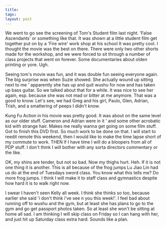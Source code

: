 ```yaml
---
title: 
tags: 
layout: post
---
```

We went to go see the screening of Tom's Student film last night.  'False Ascendants' or something like that.  It was shown at a little student film get together put on by a 'Fire wire' work shop at his school  It was pretty cool.  I thought the movie was the best on there.  There were only two other shorts made for the workshop, and we were forced to sit through a number of class projects that went on forever.  Some documentaries about olden printing or yore.  Ugh.



Seeing tom's movie was fun, and it was double fun seeing everyone again.  The big surprise was when Suzie showed.  She actually wound up sitting next to me ' apparently she has up and quit wushu for now and has taken up bass guitar.  So we talked about that for a while.  It was nice to see her again, esp. because she was not mad or bitter at me anymore.  That was a good to know.  Let's see, we had Greg and his girl, Paulo, Glen, Adrian, Trish, and a smattering of peeps I didn't know. 



Kung Fu Action in his movie was pretty good. It was about on the same level as our older stuff.  Cameron and Adrian were in it ' and some other acrobatic kid with strange hair.  Makes me really wanna get going on some film stuff.  Got to finish this DVD first.  So much work to be done on that.  I will start to reedit remote this weekend, then I would like to make the time lapse short of my commute to work.  THEN if I have time I will do a bloopers from all of PDP stuff.  I don't think I will bother with any sorta directors commentary or the like.  



OK, my shins are tender, but not so bad.  Now my thighs hurt.  Heh.  If it is not one thing it is another.  This is all because of the frog jumps Lu Jiao Lin had us do at the end of Tuesdays sword class.  You know what this tells me?  Do more frog jumps.  I think I will make it to staff class and gymnastics despite how hard it is to walk right now.  



I swear I haven't seen Kelly all week.  I think she thinks so too, because earlier she said 'i don't think i've see n you this week!'.  I feel bad about running off to wushu and the gym, but at least she has plans to go to the gym and go get passport photos taken.  So at least she won't be sitting at home all sad.  I am thinking I will skip class on Friday so I can hang with her, and just hit up Saturday class extra hard.  Sounds like a plan.
